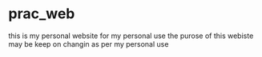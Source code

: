 # prac_web

this is my personal website for my personal use the purose of this webiste may be keep on changin as per my personal use 